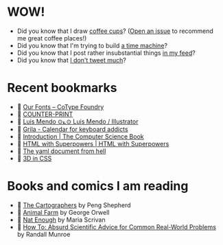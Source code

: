 # WOW!

- Did you know that I draw [coffee cups](https://papercups.mamuso.net/)? ([Open an issue](https://github.com/mamuso/papercups/issues) to recommend me great coffee places!)
- Did you know that I'm trying to build [a time machine](https://github.com/mamuso/fluxcapacitor)?
- Did you know that I post rather insubstantial things [in my feed](https://feed.mamuso.net/)?
- Did you know that [I don't tweet much](https://twitter.com/mamuso)?

# Recent bookmarks

- 👀 [Our Fonts – CoType Foundry](https://cotypefoundry.com/)
- 👀 [COUNTER-PRINT](https://www.counter-print.co.uk/)
- 👀 [Luis Mendo ⊙⟀⊙ Luis Mendo / Illustrator](https://www.luismendo.com/links)
- 👀 [Grila - Calendar for keyboard addicts](https://lowtechguys.com/grila/)
- 👀 [Introduction | The Computer Science Book](https://thecomputersciencebook.com/book/)
- 👀 [HTML with Superpowers | HTML with Superpowers](https://htmlwithsuperpowers.netlify.app/)
- 👀 [The yaml document from hell](https://ruudvanasseldonk.com/2023/01/11/the-yaml-document-from-hell)
- 👀 [3D in CSS](https://garden.bradwoods.io/notes/css/3d)


# Books and comics I am reading

- 📘 [The Cartographers](https://www.goodreads.com/book/show/56224531) by Peng Shepherd
- 📘 [Animal Farm](https://www.goodreads.com/book/show/8349198) by George Orwell
- 📘 [Nat Enough](https://www.goodreads.com/book/show/45714795) by Maria Scrivan
- 📘 [How To: Absurd Scientific Advice for Common Real-World Problems](https://www.goodreads.com/book/show/43851501) by Randall Munroe

